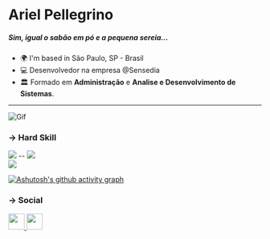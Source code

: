 
# Ariel Pellegrino
##### Sim, igual o sabão em pó e a pequena sereia...
- 🌍 I'm based in São Paulo, SP - Brasil
- 💻  Desenvolvedor na empresa @Sensedia
- 🏛️ Formado em <b>Administração</b> e <b>Analise e Desenvolvimento de Sistemas</b>.
-------------------------------------------------
![Gif](https://media3.giphy.com/media/v1.Y2lkPTc5MGI3NjExdXUyemt2MWUxNnI2aXZhZ2U4NW56eWF4Z2V6ZTFqcXZhejRqMWZxNCZlcD12MV9pbnRlcm5hbF9naWZfYnlfaWQmY3Q9Zw/yjI5G3pE3NH3O/giphy.gif)

###  → Hard Skill
<!--
| Today | In the near future |
|----------|----------|
| [![My Skills](https://skillicons.dev/icons?i=js,ts,tailwind,react,next,nodejs,jest,mongo,postgres,python,django,postman,docker,api&perline=6)](https://skillicons.dev)  | [![My Skills](https://skillicons.dev/icons?i=vue,nuxt,flask,fastapi,aws,azure,vitest,angular,api,api,api,api,api&perline=6)](https://skillicons.dev) and more...|
-->



![](http://github-profile-summary-cards.vercel.app/api/cards/repos-per-language?username=arielpellegrino&theme=tokyonight)               -- ![](http://github-profile-summary-cards.vercel.app/api/cards/stats?username=arielpellegrino&theme=tokyonight)  
  ![](http://github-profile-summary-cards.vercel.app/api/cards/profile-details?username=arielpellegrino&theme=tokyonight)
 
[![Ashutosh's github activity graph](https://github-readme-activity-graph.vercel.app/graph?username=arielpellegrino&bg_color=2d3e50&color=ffffff&line=52b983&point=1dedc3&area=true&hide_border=true)](https://github.com/ashutosh00710/github-readme-activity-graph)

###  → Social

<a  href="https://www.linkedin.com/in/aripellegrino"  target="_blank"  rel="noreferrer">  <picture>  <source  media="(prefers-color-scheme: dark)"  srcset="https://raw.githubusercontent.com/danielcranney/readme-generator/main/public/icons/socials/linkedin-dark.svg"  />  <source  media="(prefers-color-scheme: light)"  srcset="https://raw.githubusercontent.com/danielcranney/readme-generator/main/public/icons/socials/linkedin.svg"  />  <img  src="https://raw.githubusercontent.com/danielcranney/readme-generator/main/public/icons/socials/linkedin.svg"  width="32"  height="32"  />  </picture>  </a> <a  href="https://www.youtube.com/@ArielPellegrino"  target="_blank"  rel="noreferrer">  <picture>  <source  media="(prefers-color-scheme: dark)"  srcset="https://raw.githubusercontent.com/danielcranney/readme-generator/main/public/icons/socials/youtube.svg"  />  <source  media="(prefers-color-scheme: light)"  srcset="https://raw.githubusercontent.com/danielcranney/readme-generator/main/public/icons/socials/youtube.svg"  />  <img  src="https://raw.githubusercontent.com/danielcranney/readme-generator/main/public/icons/socials/youtube.svg"  width="32"  height="32"  />  </picture>  </a> 


